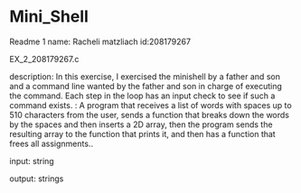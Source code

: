 # Mini_Shell
Readme 1
name:   Racheli matzliach
id:208179267


EX_2_208179267.c

description:
In this exercise, I exercised the minishell by a father and son and a command line wanted by the father and son in charge of executing the command. Each step in the loop has an input check to see if such a command exists. :
A program that receives a list of words with spaces up to 510 characters from the user, sends a function that breaks down the words by the spaces and then inserts a 2D array, then the program sends the resulting array to the function that prints it, and then has a function that frees all assignments..


input:
string


output:   strings




